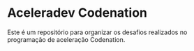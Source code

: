 # Aceleradev Codenation

Este é um repositório para organizar os desafios realizados no programação de aceleração Codenation.
